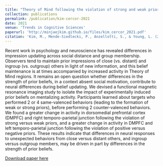 ```yaml
---
title: "Theory of Mind following the violation of strong and weak prior beliefs"
collection: publications
permalink: /publication/kim-cercor-2021
date: 2021
venue: 'Trends in Cognitive Sciences'
paperurl: 'http://minjaejkim.github.io/files/kim_cercor_2021.pdf'
citation: 'Kim, M., Mende-Siedlecki, P., Anzellotti, S., & Young, L. (2021). &quot;Theory of Mind following the violation of strong and weak prior beliefs.&quot; <i>Cerebral Cortex, 31</i>(2), 884-898.'
---
```

Recent work in psychology and neuroscience has revealed differences in impression updating across social distance and group membership. Observers tend to maintain prior impressions of close (vs. distant) and ingroup (vs. outgroup) others in light of new information, and this belief maintenance is at times accompanied by increased activity in Theory of Mind regions. It remains an open question whether differences in the strength of prior beliefs, in a context absent social motivation, contribute to neural differences during belief updating. We devised a functional magnetic resonance imaging study to isolate the impact of experimentally induced prior beliefs on mentalizing activity. Participants learned about targets who performed 2 or 4 same-valenced behaviors (leading to the formation of weak or strong priors), before performing 2 counter-valenced behaviors. We found a greater change in activity in dorsomedial prefrontal cortex (DMPFC) and right temporo-parietal junction following the violation of strong versus weak priors, and a greater change in activity in DMPFC and left temporo-parietal junction following the violation of positive versus negative priors. These results indicate that differences in neural responses to unexpected behaviors from close versus distant others, and ingroup versus outgroup members, may be driven in part by differences in the strength of prior beliefs.

[Download paper here](http://minjaejkim.github.io/files/kim_cercor_2021.pdf)
